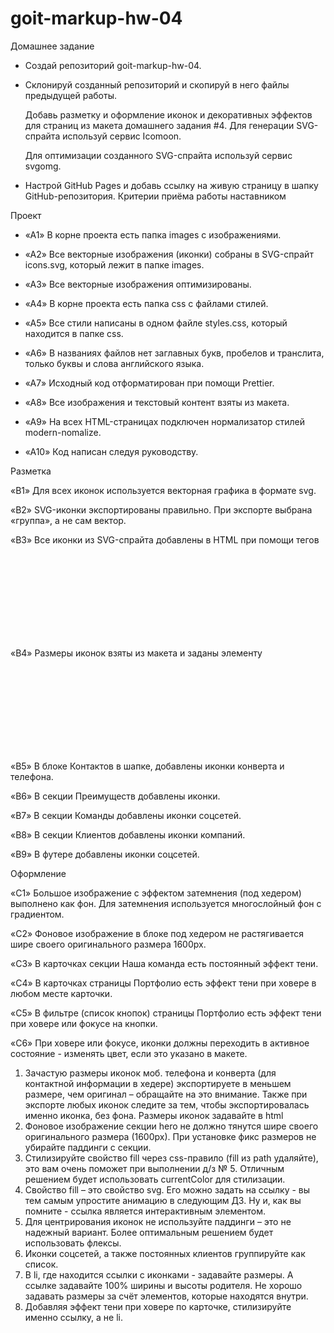 # goit-markup-hw-04

Домашнее задание

- Создай репозиторий goit-markup-hw-04.
- Склонируй созданный репозиторий и скопируй в него файлы предыдущей работы.

  Добавь разметку и оформление иконок и декоративных эффектов для страниц из
  макета домашнего задания #4. Для генерации SVG-спрайта используй сервис
  Icomoon.

  Для оптимизации созданного SVG-спрайта используй сервис svgomg.

- Настрой GitHub Pages и добавь ссылку на живую страницу в шапку
  GitHub-репозитория. Критерии приёма работы наставником

Проект

- «A1» В корне проекта есть папка images с изображениями.

- «A2» Все векторные изображения (иконки) собраны в SVG-спрайт icons.svg,
  который лежит в папке images.

- «A3» Все векторные изображения оптимизированы.

- «A4» В корне проекта есть папка css с файлами стилей.

- «A5» Все стили написаны в одном файле styles.css, который находится в папке
  css.

- «A6» В названиях файлов нет заглавных букв, пробелов и транслита, только буквы
  и слова английского языка.

- «A7» Исходный код отформатирован при помощи Prettier.

- «A8» Все изображения и текстовый контент взяты из макета.

- «A9» На всех HTML-страницах подключен нормализатор стилей modern-nomalize.

- «A10» Код написан следуя руководству.

Разметка

«B1» Для всех иконок используется векторная графика в формате svg.

«B2» SVG-иконки экспортированы правильно. При экспорте выбрана «группа», а не
сам вектор.

«B3» Все иконки из SVG-спрайта добавлены в HTML при помощи тегов <svg> и <use>

«B4» Размеры иконок взяты из макета и заданы элементу <svg> в HTML-файле.

«B5» В блоке Контактов в шапке, добавлены иконки конверта и телефона.

«B6» В секции Преимуществ добавлены иконки.

«B7» В секции Команды добавлены иконки соцсетей.

«B8» В секции Клиентов добавлены иконки компаний.

«B9» В футере добавлены иконки соцсетей.

Оформление

«C1» Большое изображение с эффектом затемнения (под хедером) выполнено как фон.
Для затемнения используется многослойный фон с градиентом.

«C2» Фоновое изображение в блоке под хедером не растягивается шире своего
оригинального размера 1600рх.

«C3» В карточках секции Наша команда есть постоянный эффект тени.

«C4» В карточках страницы Портфолио есть эффект тени при ховере в любом месте
карточки.

«C5» В фильтре (список кнопок) страницы Портфолио есть эффект тени при ховере
или фокусе на кнопки.

«C6» При ховере или фокусе, иконки должны переходить в активное состояние -
изменять цвет, если это указано в макете.

1. Зачастую размеры иконок моб. телефона и конверта (для контактной информации в
   хедере) экспортируете в меньшем размере, чем оригинал – обращайте на это
   внимание. Также при экспорте любых иконок следите за тем, чтобы
   экспортировалась именно иконка, без фона. Размеры иконок задавайте в html
2. Фоновое изображение секции hero не должно тянутся шире своего оригинального
   размера (1600рх). При установке фикс размеров не убирайте паддинги с секции.
3. Стилизируйте свойство fill через css-правило (fill из path удаляйте), это вам
   очень поможет при выполнении д/з № 5. Отличным решением будет использовать
   currentColor для стилизации.
4. Свойство fill – это свойство svg. Его можно задать на ссылку - вы тем самым
   упростите анимацию в следующим ДЗ. Ну и, как вы помните - ссылка является
   интерактивным элементом.
5. Для центрирования иконок не используйте паддинги – это не надежный вариант.
   Более оптимальным решением будет использовать флексы.
6. Иконки соцсетей, а также постоянных клиентов группируйте как список.
7. В li, где находится ссылки с иконками - задавайте размеры. А ссылке задавайте
   100% ширины и высоты родителя. Не хорошо задавать размеры за счёт элементов,
   которые находятся внутри.
8. Добавляя эффект тени при ховере по карточке, стилизируйте именно ссылку, а не
   li.
